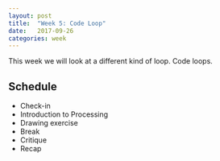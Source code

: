 ```yaml
---
layout: post
title:  "Week 5: Code Loop"
date:   2017-09-26
categories: week
---
```


This week we will look at a different kind of loop. Code loops. 

## Schedule

* Check-in
* Introduction to Processing
* Drawing exercise
* Break
* Critique
* Recap